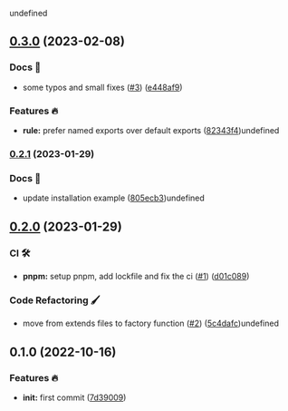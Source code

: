 undefined

## [0.3.0](https://github.com/100terres/easelint/compare/v0.2.1...v0.3.0) (2023-02-08)


### Docs 📃

* some typos and small fixes ([#3](https://github.com/100terres/easelint/issues/3)) ([e448af9](https://github.com/100terres/easelint/commit/e448af97d67c45d0b791bb4f33fbaf7ab88262d9))


### Features 🔥

* **rule:** prefer named exports over default exports ([82343f4](https://github.com/100terres/easelint/commit/82343f4892e2fa7f5576f0c4c7471e761db40624))undefined

### [0.2.1](https://github.com/100terres/easelint/compare/v0.2.0...v0.2.1) (2023-01-29)


### Docs 📃

* update installation example ([805ecb3](https://github.com/100terres/easelint/commit/805ecb3c758ad03b6886d41cef94c0ec49d52ed1))undefined

## [0.2.0](https://github.com/100terres/easelint/compare/v0.1.0...v0.2.0) (2023-01-29)


### CI 🛠

* **pnpm:** setup pnpm, add lockfile and fix the ci ([#1](https://github.com/100terres/easelint/issues/1)) ([d01c089](https://github.com/100terres/easelint/commit/d01c0894b85b11d10d8fe6c0b7514f41b91c4b10))


### Code Refactoring 🖌

* move from extends files to factory function ([#2](https://github.com/100terres/easelint/issues/2)) ([5c4dafc](https://github.com/100terres/easelint/commit/5c4dafc33acb4af7cff8ce22e74b08dfb7f5a6ba))undefined

## 0.1.0 (2022-10-16)


### Features 🔥

* **init:** first commit ([7d39009](https://github.com/100terres/easelint/commit/7d3900992c4d718bc77a672aa5704ccc81b9dd15))
